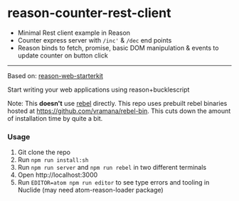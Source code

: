 # reason-counter-rest-client

* Minimal Rest client example in Reason
* Counter express server with `/inc'` & `/dec` end points
* Reason binds to fetch, promise, basic DOM manipulation & events to update counter on button click

---

Based on: [reason-web-starterkit](https://github.com/vramana/reason-web-starterkit)

Start writing your web applications using reason+bucklescript

Note: This **doesn't** use [rebel](https://github.com/reasonml/rebel) directly. This repo uses prebuilt rebel binaries hosted at https://github.com/vramana/rebel-bin. This cuts down the amount of installation time by quite a bit.

### Usage

1. Git clone the repo
2. Run `npm run install:sh`
3. Run `npm run server` and `npm run rebel` in two different terminals
4. Open http://localhost:3000
5. Run `EDITOR=atom npm run editor` to see type errors and tooling in Nuclide (may need atom-reason-loader package)
